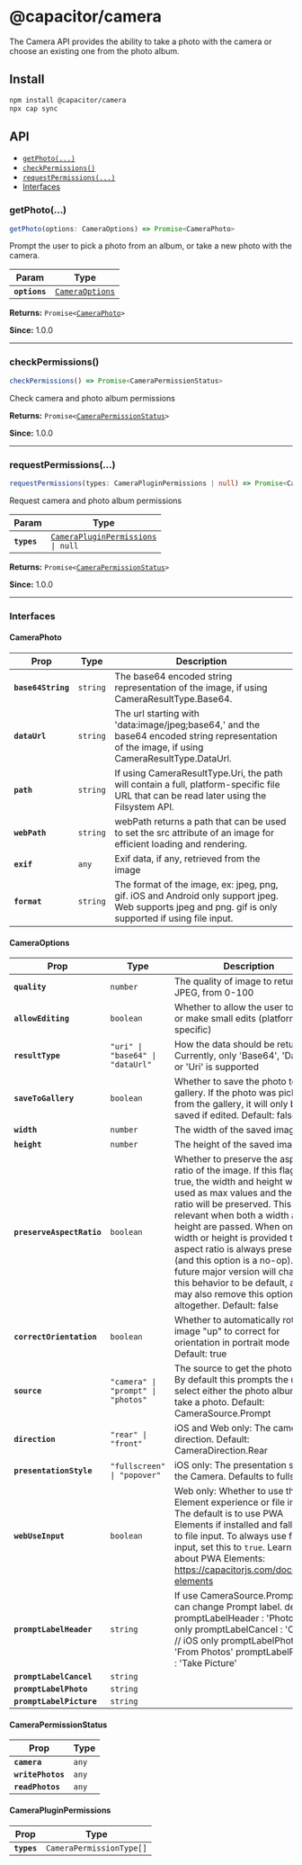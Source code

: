 # @capacitor/camera

The Camera API provides the ability to take a photo with the camera or choose an existing one from the photo album.

## Install

```bash
npm install @capacitor/camera
npx cap sync
```

## API

<docgen-index>

* [`getPhoto(...)`](#getphoto)
* [`checkPermissions()`](#checkpermissions)
* [`requestPermissions(...)`](#requestpermissions)
* [Interfaces](#interfaces)

</docgen-index>

<docgen-api>
<!--Update the source file JSDoc comments and rerun docgen to update the docs below-->

### getPhoto(...)

```typescript
getPhoto(options: CameraOptions) => Promise<CameraPhoto>
```

Prompt the user to pick a photo from an album, or take a new photo
with the camera.

| Param         | Type                                                    |
| ------------- | ------------------------------------------------------- |
| **`options`** | <code><a href="#cameraoptions">CameraOptions</a></code> |

**Returns:** <code>Promise&lt;<a href="#cameraphoto">CameraPhoto</a>&gt;</code>

**Since:** 1.0.0

--------------------


### checkPermissions()

```typescript
checkPermissions() => Promise<CameraPermissionStatus>
```

Check camera and photo album permissions

**Returns:** <code>Promise&lt;<a href="#camerapermissionstatus">CameraPermissionStatus</a>&gt;</code>

**Since:** 1.0.0

--------------------


### requestPermissions(...)

```typescript
requestPermissions(types: CameraPluginPermissions | null) => Promise<CameraPermissionStatus>
```

Request camera and photo album permissions

| Param       | Type                                                                                |
| ----------- | ----------------------------------------------------------------------------------- |
| **`types`** | <code><a href="#camerapluginpermissions">CameraPluginPermissions</a> \| null</code> |

**Returns:** <code>Promise&lt;<a href="#camerapermissionstatus">CameraPermissionStatus</a>&gt;</code>

**Since:** 1.0.0

--------------------


### Interfaces


#### CameraPhoto

| Prop               | Type                | Description                                                                                                                                           |
| ------------------ | ------------------- | ----------------------------------------------------------------------------------------------------------------------------------------------------- |
| **`base64String`** | <code>string</code> | The base64 encoded string representation of the image, if using CameraResultType.Base64.                                                              |
| **`dataUrl`**      | <code>string</code> | The url starting with 'data:image/jpeg;base64,' and the base64 encoded string representation of the image, if using CameraResultType.DataUrl.         |
| **`path`**         | <code>string</code> | If using CameraResultType.Uri, the path will contain a full, platform-specific file URL that can be read later using the Filsystem API.               |
| **`webPath`**      | <code>string</code> | webPath returns a path that can be used to set the src attribute of an image for efficient loading and rendering.                                     |
| **`exif`**         | <code>any</code>    | Exif data, if any, retrieved from the image                                                                                                           |
| **`format`**       | <code>string</code> | The format of the image, ex: jpeg, png, gif. iOS and Android only support jpeg. Web supports jpeg and png. gif is only supported if using file input. |


#### CameraOptions

| Prop                      | Type                                          | Description                                                                                                                                                                                                                                                                                                                                                                                                                                                         |
| ------------------------- | --------------------------------------------- | ------------------------------------------------------------------------------------------------------------------------------------------------------------------------------------------------------------------------------------------------------------------------------------------------------------------------------------------------------------------------------------------------------------------------------------------------------------------- |
| **`quality`**             | <code>number</code>                           | The quality of image to return as JPEG, from 0-100                                                                                                                                                                                                                                                                                                                                                                                                                  |
| **`allowEditing`**        | <code>boolean</code>                          | Whether to allow the user to crop or make small edits (platform specific)                                                                                                                                                                                                                                                                                                                                                                                           |
| **`resultType`**          | <code>"uri" \| "base64" \| "dataUrl"</code>   | How the data should be returned. Currently, only 'Base64', 'DataUrl' or 'Uri' is supported                                                                                                                                                                                                                                                                                                                                                                          |
| **`saveToGallery`**       | <code>boolean</code>                          | Whether to save the photo to the gallery. If the photo was picked from the gallery, it will only be saved if edited. Default: false                                                                                                                                                                                                                                                                                                                                 |
| **`width`**               | <code>number</code>                           | The width of the saved image                                                                                                                                                                                                                                                                                                                                                                                                                                        |
| **`height`**              | <code>number</code>                           | The height of the saved image                                                                                                                                                                                                                                                                                                                                                                                                                                       |
| **`preserveAspectRatio`** | <code>boolean</code>                          | Whether to preserve the aspect ratio of the image. If this flag is true, the width and height will be used as max values and the aspect ratio will be preserved. This is only relevant when both a width and height are passed. When only width or height is provided the aspect ratio is always preserved (and this option is a no-op). A future major version will change this behavior to be default, and may also remove this option altogether. Default: false |
| **`correctOrientation`**  | <code>boolean</code>                          | Whether to automatically rotate the image "up" to correct for orientation in portrait mode Default: true                                                                                                                                                                                                                                                                                                                                                            |
| **`source`**              | <code>"camera" \| "prompt" \| "photos"</code> | The source to get the photo from. By default this prompts the user to select either the photo album or take a photo. Default: CameraSource.Prompt                                                                                                                                                                                                                                                                                                                   |
| **`direction`**           | <code>"rear" \| "front"</code>                | iOS and Web only: The camera direction. Default: CameraDirection.Rear                                                                                                                                                                                                                                                                                                                                                                                               |
| **`presentationStyle`**   | <code>"fullscreen" \| "popover"</code>        | iOS only: The presentation style of the Camera. Defaults to fullscreen.                                                                                                                                                                                                                                                                                                                                                                                             |
| **`webUseInput`**         | <code>boolean</code>                          | Web only: Whether to use the PWA Element experience or file input. The default is to use PWA Elements if installed and fall back to file input. To always use file input, set this to `true`. Learn more about PWA Elements: https://capacitorjs.com/docs/pwa-elements                                                                                                                                                                                              |
| **`promptLabelHeader`**   | <code>string</code>                           | If use CameraSource.Prompt only, can change Prompt label. default: promptLabelHeader : 'Photo' // iOS only promptLabelCancel : 'Cancel' // iOS only promptLabelPhoto : 'From Photos' promptLabelPicture : 'Take Picture'                                                                                                                                                                                                                                            |
| **`promptLabelCancel`**   | <code>string</code>                           |                                                                                                                                                                                                                                                                                                                                                                                                                                                                     |
| **`promptLabelPhoto`**    | <code>string</code>                           |                                                                                                                                                                                                                                                                                                                                                                                                                                                                     |
| **`promptLabelPicture`**  | <code>string</code>                           |                                                                                                                                                                                                                                                                                                                                                                                                                                                                     |


#### CameraPermissionStatus

| Prop              | Type             |
| ----------------- | ---------------- |
| **`camera`**      | <code>any</code> |
| **`writePhotos`** | <code>any</code> |
| **`readPhotos`**  | <code>any</code> |


#### CameraPluginPermissions

| Prop        | Type                                |
| ----------- | ----------------------------------- |
| **`types`** | <code>CameraPermissionType[]</code> |

</docgen-api>
